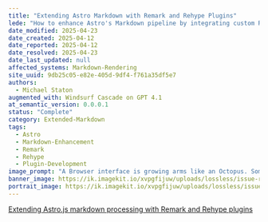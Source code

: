 ```yaml
---
title: "Extending Astro Markdown with Remark and Rehype Plugins"
lede: "How to enhance Astro's Markdown pipeline by integrating custom Remark and Rehype plugins for advanced content processing."
date_modified: 2025-04-23
date_created: 2025-04-12
date_reported: 2025-04-12
date_resolved: 2025-04-23
date_last_updated: null
affected_systems: Markdown-Rendering
site_uuid: 9db25c05-e82e-405d-9df4-f761a35df5e7
authors:
  - Michael Staton
augmented_with: Windsurf Cascade on GPT 4.1
at_semantic_version: 0.0.0.1
status: "Complete"
category: Extended-Markdown
tags:
  - Astro
  - Markdown-Enhancement
  - Remark
  - Rehype
  - Plugin-Development
image_prompt: "A Browser interface is growing arms like an Octopus. Some of the arms are robotic, and starting to move around."
banner_image: https://ik.imagekit.io/xvpgfijuw/uploads/lossless/issue-resolutions/2025-05-05_banner_image_Extend-with-Remark-and-Rehype-Plugins_2a4825cb-8fb6-467c-901a-4b0341cfe035_jTJyQMhRJ.webp
portrait_image: https://ik.imagekit.io/xvpgfijuw/uploads/lossless/issue-resolutions/2025-05-05_portrait_image_Extend-with-Remark-and-Rehype-Plugins_d6b782c9-dc90-4f32-91f3-a1fdf2f26293_wT0_Bnd50.webp
---
```

[Extending Astro.js markdown processing with Remark and Rehype plugins](https://dev.to/fkurz/extending-astrojs-markdown-processing-with-remark-and-rehype-plugins-m1k)
